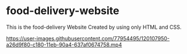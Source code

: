 # food-delivery-website
This is the food-delivery Website Created by using only HTML and CSS.

https://user-images.githubusercontent.com/77954495/120107950-a26d9f80-c180-11eb-90a4-637af0674758.mp4
